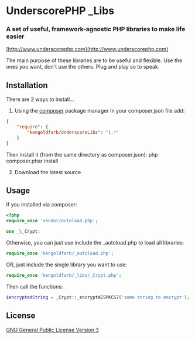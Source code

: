 # UnderscorePHP _Libs
### A set of useful, framework-agnostic PHP libraries to make life easier

[http://www.underscorephp.com](http://www.underscorephp.com)

The main purpose of these libraries are to be useful and flexible.  Use the ones you want, don't
use the others.  Plug and play so to speak.

## Installation
There are 2 ways to install...

1. Using the [composer](http://getcomposer.org/) package manager
In your composer.json file add:

```json
{
    "require": {
        "kengoldfarb/UnderscoreLibs": "1.*"
    }
}
```

Then install it (from the same directory as composer.json):
    php composer.phar install

2. Download the latest source


## Usage
If you installed via composer:

```php
<?php
require_once 'vendor/autoload.php';

use _\_Crypt;
```

Otherwise, you can just use include the _autoload.php to load all libraries:
```php
require_once 'kengoldfarb/_autoload.php';
```

OR, just include the single library you want to use:
```php
require_once 'kengoldfarb/_libs/_Crypt.php';
```

Then call the functions:
```php
$encryptedString = _Crypt::_encryptAESPKCS7('some string to encrypt');
```

## License
[GNU General Public License Version 3](http://www.gnu.org/licenses/gpl.html)
